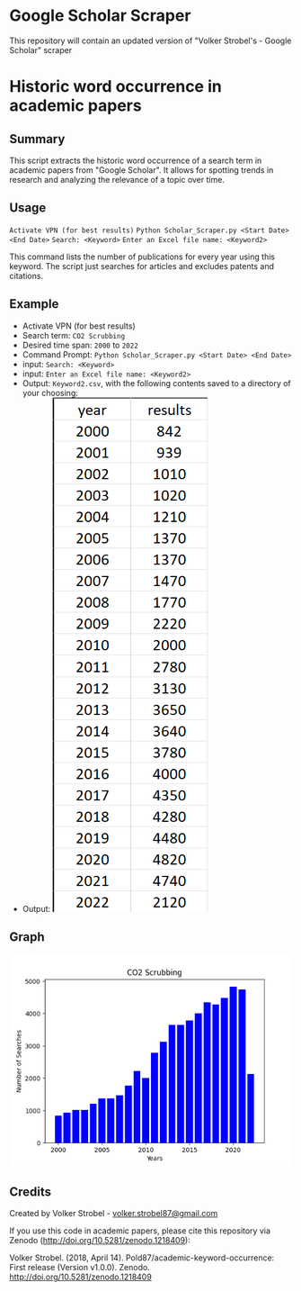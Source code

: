 # Google Scholar Scraper
This repository will contain an updated version of "Volker Strobel's - Google Scholar" scraper

# Historic word occurrence in academic papers

## Summary

This script extracts the historic word occurrence of a search term in
academic papers from "Google Scholar". It allows for spotting trends
in research and analyzing the relevance of a topic over time.

## Usage

`Activate VPN (for best results)`
`Python Scholar_Scraper.py <Start Date> <End Date>`
`Search: <Keyword>`
`Enter an Excel file name: <Keyword2>`

This command lists the number of publications for every year using
this keyword. The script just searches for articles and excludes
patents and citations.

## Example

- Activate VPN (for best results)
- Search term: `CO2 Scrubbing`
- Desired time span: `2000` to `2022`
- Command Prompt: `Python Scholar_Scraper.py <Start Date> <End Date>`
- input: `Search: <Keyword>`
- input: `Enter an Excel file name: <Keyword2>`
- Output: `Keyword2.csv`, with the following contents saved to a directory of your choosing:
- Output: ![GitHub Logo](/Files/CO2_Scrubbing.png)

  

## Graph

![GitHub Logo](/Files/Graph.png)

## Credits
Created by Volker Strobel - volker.strobel87@gmail.com

If you use this code in academic papers, please cite this repository via Zenodo (http://doi.org/10.5281/zenodo.1218409):

Volker Strobel. (2018, April 14). Pold87/academic-keyword-occurrence: First release (Version v1.0.0). Zenodo. http://doi.org/10.5281/zenodo.1218409
